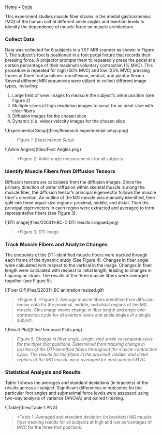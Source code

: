 [Home](https://bcunnane.github.io/) • [Code](https://github.com/bcunnane/fiber_tracking)

This experiment studies muscle fiber strains in the medial gastrocnemius (MG) of the human calf at different ankle angles and exertion levels to identify the dependence of muscle force on muscle architecture.

### Collect Data
Data was collected for 6 subjects in a 1.5T MRI scanner as shown in Figure 1. The subject’s foot is positioned in a foot pedal fixture that records their pressing force. A projector prompts them to repeatedly press the pedal at a certain percentage of their maximum voluntary contraction (% MVC). This procedure is repeated for high (50% MVC) and low (25% MVC) pressing forces at three foot positions: dorsiflexion, neutral, and plantar flexion. Several different MRI sequences were utilzed to collect different image types, including:
1. Large field of view images to measure the subject's ankle position (see Figure 2)
2. Multiple slices of high resolution images to scout for an ideal slice with clear fibers
3. Diffusion images for the chosen slice
4. Dynamic (i.e. video) velocity images for the chosen slice

![Experimental Setup](files/Research experimental setup.png)
> *Figure 1. Experimental Setup*

![Ankle Angles](files/Foot Angles.png)
> *Figure 2. Ankle angle measurements for all subjects

### Identify Muscle Fibers from Diffusion Tensors
Diffusion tensors are calculated from the diffusion images. Since the primary direction of water diffusion within skeletal muscle is along the muscle fiber, the diffusion tensor's principal eigenvector follows the muscle fiber's direction. An outline of the MG muscle was manually identified, then split into three equal-size regions: proximal, middle, and distal. Then the principal eigenvectors in each region were extracted and averaged to form representative fibers (see Figure 3).

![DTI image](files/220311-BC-D DTI results cropped.png)
> *Figure 3. DTI image

### Track Muscle Fibers and Analyze Changes
The endpoints of the DTI-identified muscle fibers were tracked through each frame of the dynamic study (See Figure 4). Changes in fiber angle were calculated with respect to the vertical in the image. Changes in fiber length were calculated with respect to initial length, leading to changes in Lagrangian strain. The results of the three muscle fibers were averaged together (see Figure 5). 

![Fiber Gif](files/220311-BC animation resized.gif)
> *Figure 4. *Figure 2. Average muscle fibers identified from diffusion tensor data for the proximal, middle, and distal regions of the MG muscle. Cine image shows change in fiber length and angle over contraction cycle for all exertion levels and ankle angles of a single subject.

![Result Plot](files/Temporal Plots.png)
> *Figure 5. Change in fiber angle, length, and strain vs temporal cycle for the three foot positions. Determined from tracking change in position of the DTI-identified fibers throughout the muscle contraction cycle. The results for the fibers in the proximal, middle, and distal regions of the MG muscle were averaged for each percent MVC.*

### Statistical Analysis and Results
Table 1 shows the averages and standard deviations (in brackets) of the results across all subject. Significant differences in outcomes for the particular foot angles and submaximal force levels were assessed using two-way analysis of variance (ANOVA) and paired t-testing.

![Table](files/Table 1.PNG)
> *Table 1. Averaged and standard deviation (in brackets) MG muscle fiber tracking results for all subjects at high and low percentages of MVC for the three foot positions.
